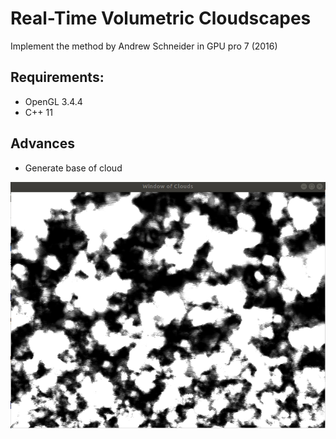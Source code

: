 # Real-Time Volumetric Cloudscapes

Implement the method by Andrew Schneider in GPU pro 7 (2016)

## Requirements:

* OpenGL 3.4.4
* C++ 11

## Advances

* Generate base of cloud

![Base Clouds](gImages/cloudshape1.png)
